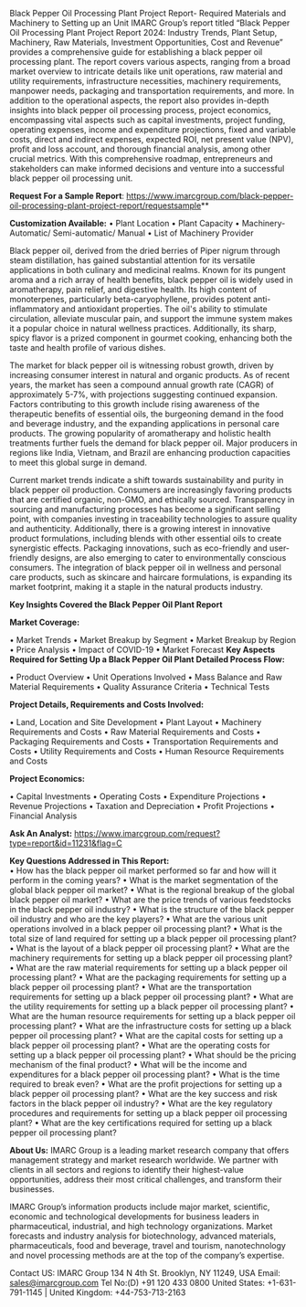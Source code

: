 Black Pepper Oil Processing Plant Project Report- Required Materials and Machinery to Setting up an Unit
IMARC Group’s report titled “Black Pepper Oil Processing Plant Project Report 2024: Industry Trends, Plant Setup, Machinery, Raw Materials, Investment Opportunities, Cost and Revenue” provides a comprehensive guide for establishing a black pepper oil processing plant. The report covers various aspects, ranging from a broad market overview to intricate details like unit operations, raw material and utility requirements, infrastructure necessities, machinery requirements, manpower needs, packaging and transportation requirements, and more.
In addition to the operational aspects, the report also provides in-depth insights into black pepper oil processing process, project economics, encompassing vital aspects such as capital investments, project funding, operating expenses, income and expenditure projections, fixed and variable costs, direct and indirect expenses, expected ROI, net present value (NPV), profit and loss account, and thorough financial analysis, among other crucial metrics. With this comprehensive roadmap, entrepreneurs and stakeholders can make informed decisions and venture into a successful black pepper oil processing unit.

**Request For a Sample Report**: https://www.imarcgroup.com/black-pepper-oil-processing-plant-project-report/requestsample**

**Customization Available:**
•	Plant Location
•	Plant Capacity
•	Machinery- Automatic/ Semi-automatic/ Manual
•	List of Machinery Provider

Black pepper oil, derived from the dried berries of Piper nigrum through steam distillation, has gained substantial attention for its versatile applications in both culinary and medicinal realms. Known for its pungent aroma and a rich array of health benefits, black pepper oil is widely used in aromatherapy, pain relief, and digestive health. Its high content of monoterpenes, particularly beta-caryophyllene, provides potent anti-inflammatory and antioxidant properties. The oil's ability to stimulate circulation, alleviate muscular pain, and support the immune system makes it a popular choice in natural wellness practices. Additionally, its sharp, spicy flavor is a prized component in gourmet cooking, enhancing both the taste and health profile of various dishes.

The market for black pepper oil is witnessing robust growth, driven by increasing consumer interest in natural and organic products. As of recent years, the market has seen a compound annual growth rate (CAGR) of approximately 5-7%, with projections suggesting continued expansion. Factors contributing to this growth include rising awareness of the therapeutic benefits of essential oils, the burgeoning demand in the food and beverage industry, and the expanding applications in personal care products. The growing popularity of aromatherapy and holistic health treatments further fuels the demand for black pepper oil. Major producers in regions like India, Vietnam, and Brazil are enhancing production capacities to meet this global surge in demand.

Current market trends indicate a shift towards sustainability and purity in black pepper oil production. Consumers are increasingly favoring products that are certified organic, non-GMO, and ethically sourced. Transparency in sourcing and manufacturing processes has become a significant selling point, with companies investing in traceability technologies to assure quality and authenticity. Additionally, there is a growing interest in innovative product formulations, including blends with other essential oils to create synergistic effects. Packaging innovations, such as eco-friendly and user-friendly designs, are also emerging to cater to environmentally conscious consumers. The integration of black pepper oil in wellness and personal care products, such as skincare and haircare formulations, is expanding its market footprint, making it a staple in the natural products industry.

**Key Insights Covered the Black Pepper Oil Plant Report**

**Market Coverage:**

•	Market Trends
•	Market Breakup by Segment
•	Market Breakup by Region
•	Price Analysis
•	Impact of COVID-19
•	Market Forecast 
**Key Aspects Required for Setting Up a Black Pepper Oil Plant
Detailed Process Flow:**

•	Product Overview
•	Unit Operations Involved
•	Mass Balance and Raw Material Requirements
•	Quality Assurance Criteria
•	Technical Tests

**Project Details, Requirements and Costs Involved:**

•	Land, Location and Site Development
•	Plant Layout
•	Machinery Requirements and Costs
•	Raw Material Requirements and Costs
•	Packaging Requirements and Costs
•	Transportation Requirements and Costs
•	Utility Requirements and Costs
•	Human Resource Requirements and Costs

**Project Economics:**

•	Capital Investments
•	Operating Costs
•	Expenditure Projections
•	Revenue Projections
•	Taxation and Depreciation
•	Profit Projections
•	Financial Analysis

**Ask An Analyst:** https://www.imarcgroup.com/request?type=report&id=11231&flag=C

**Key Questions Addressed in This Report:**  
•	How has the black pepper oil market performed so far and how will it perform in the coming years?
•	What is the market segmentation of the global black pepper oil market?
•	What is the regional breakup of the global black pepper oil market?
•	What are the price trends of various feedstocks in the black pepper oil industry?
•	What is the structure of the black pepper oil industry and who are the key players?
•	What are the various unit operations involved in a black pepper oil processing plant?
•	What is the total size of land required for setting up a black pepper oil processing plant?
•	What is the layout of a black pepper oil processing plant?
•	What are the machinery requirements for setting up a black pepper oil processing plant?
•	What are the raw material requirements for setting up a black pepper oil processing plant?
•	What are the packaging requirements for setting up a black pepper oil processing plant?
•	What are the transportation requirements for setting up a black pepper oil processing plant?
•	What are the utility requirements for setting up a black pepper oil processing plant?
•	What are the human resource requirements for setting up a black pepper oil processing plant?
•	What are the infrastructure costs for setting up a black pepper oil processing plant?
•	What are the capital costs for setting up a black pepper oil processing plant?
•	What are the operating costs for setting up a black pepper oil processing plant?
•	What should be the pricing mechanism of the final product?
•	What will be the income and expenditures for a black pepper oil processing plant?
•	What is the time required to break even?
•	What are the profit projections for setting up a black pepper oil processing plant?
•	What are the key success and risk factors in the black pepper oil industry?
•	What are the key regulatory procedures and requirements for setting up a black pepper oil processing plant?
•	What are the key certifications required for setting up a black pepper oil processing plant?

**About Us:**
IMARC Group is a leading market research company that offers management strategy and market research worldwide. We partner with clients in all sectors and regions to identify their highest-value opportunities, address their most critical challenges, and transform their businesses.

IMARC Group’s information products include major market, scientific, economic and technological developments for business leaders in pharmaceutical, industrial, and high technology organizations. Market forecasts and industry analysis for biotechnology, advanced materials, pharmaceuticals, food and beverage, travel and tourism, nanotechnology and novel processing methods are at the top of the company’s expertise.

Contact US:
IMARC Group
134 N 4th St. Brooklyn, NY 11249, USA
Email: sales@imarcgroup.com
Tel No:(D) +91 120 433 0800
United States: +1-631-791-1145 | United Kingdom: +44-753-713-2163